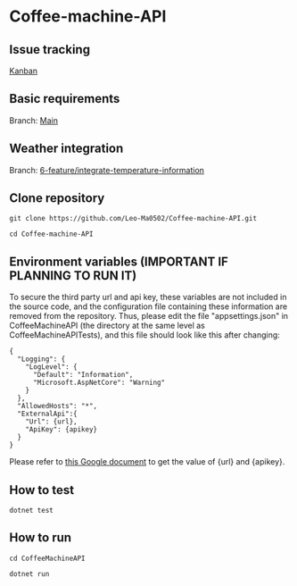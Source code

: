 # Coffee-machine-API

## Issue tracking

[Kanban](https://github.com/users/Leo-Ma0502/projects/3)

## Basic requirements

Branch: [Main](https://github.com/Leo-Ma0502/Coffee-machine-API)

## Weather integration

Branch: [6-feature/integrate-temperature-information](https://github.com/Leo-Ma0502/Coffee-machine-API/tree/6-feature/integrate-temperature-information)

## Clone repository

```
git clone https://github.com/Leo-Ma0502/Coffee-machine-API.git

cd Coffee-machine-API
```

## Environment variables (IMPORTANT IF PLANNING TO RUN IT)

To secure the third party url and api key, these variables are not included in the source code, and the configuration file containing these information are removed from the repository. Thus, please edit the file "appsettings.json" in CoffeeMachineAPI (the directory at the same level as CoffeeMachineAPITests), and this file should look like this after changing:

```
{
  "Logging": {
    "LogLevel": {
      "Default": "Information",
      "Microsoft.AspNetCore": "Warning"
    }
  },
  "AllowedHosts": "*",
  "ExternalApi":{
    "Url": {url},
    "ApiKey": {apikey}
  }
}
```

Please refer to [this Google document](https://docs.google.com/document/d/1I8J_-wkqF0aPMc-QKPGjfvzD-IwRT988nDpXxIQSrb0/edit?usp=sharing) to get the value of {url} and {apikey}.

## How to test

```
dotnet test
```

## How to run

```
cd CoffeeMachineAPI

dotnet run
```

